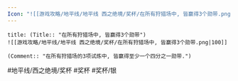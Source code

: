 ```yaml
---
Icon: "![[游戏攻略/地平线/地平线 西之绝境/奖杯/在所有狩猎场中, 皆赢得3个勋带.png|30]]"
---
```

```ad-common-silver-trophy
title: (Title:: "在所有狩猎场中, 皆赢得3个勋带")
![[游戏攻略/地平线/地平线 西之绝境/奖杯/在所有狩猎场中, 皆赢得3个勋带.png|100]]

(Comment:: "在所有狩猎场的3项试炼中, 皆赢得至少一个四分之一勋带.")
```

#地平线/西之绝境/奖杯 #奖杯 #奖杯/银
